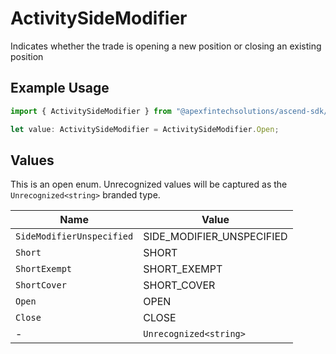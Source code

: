 # ActivitySideModifier

Indicates whether the trade is opening a new position or closing an existing position

## Example Usage

```typescript
import { ActivitySideModifier } from "@apexfintechsolutions/ascend-sdk/models/components";

let value: ActivitySideModifier = ActivitySideModifier.Open;
```

## Values

This is an open enum. Unrecognized values will be captured as the `Unrecognized<string>` branded type.

| Name                      | Value                     |
| ------------------------- | ------------------------- |
| `SideModifierUnspecified` | SIDE_MODIFIER_UNSPECIFIED |
| `Short`                   | SHORT                     |
| `ShortExempt`             | SHORT_EXEMPT              |
| `ShortCover`              | SHORT_COVER               |
| `Open`                    | OPEN                      |
| `Close`                   | CLOSE                     |
| -                         | `Unrecognized<string>`    |